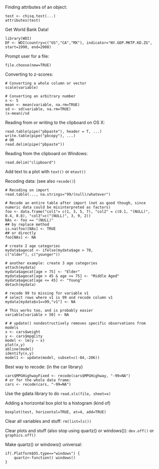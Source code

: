 Finding attributes of an object:

	test <- chisq.test(...)
	attributes(test)

Get World Bank Data!

	library(WDI)
	DF <- WDI(country=c("US","CA","MX"), indicator="NY.GDP.MKTP.KD.ZG", start=1990, end=2008)

Prompt user for a file:

	file.choose(new=TRUE)

Converting to z-scores:

	# Converting a whole column or vector
	scale(variable)
	
	# Converting an arbitrary number
	x <- 5
	mean <- mean(variable, na.rm=TRUE)
	sd <- sd(variable, na.rm=TRUE)
	(x-mean)/sd

Reading from or writing to the clipboard on OS X:

	read.table(pipe("pbpaste"), header = T, ...)
	write.table(pipe("pbcopy"), ...)
	# OR
	read.delim(pipe("pbpaste"))

Reading from the clipboard on Windows:

	read.delim("clipboard")

Add text to a plot with `text()` or `mtext()`

Recoding data: (see also `recode()`)

	# Recoding on import
	read.table(..., na.strings="99/(null)/whatever")
	
	# Recode an entire table after import (not as good though, since numeric data could be misinterpreted as factors)
	foo <- data.frame("col1"= c(1, 3, 5, 7), "col2" = c(0.1, "(NULL)", 0.4, 0.8), "col3"=c("(NULL)", 3, 9, 2)) 
	NAs <- foo == "(NULL)"
	## by replace method
	is.na(foo)[NAs] <- TRUE
	## or directly
	foo[NAs] <- NA

	# create 2 age categories 
	mydata$agecat <- ifelse(mydata$age > 70, 
	c("older"), c("younger")) 
	
	# another example: create 3 age categories 
	attach(mydata)
	mydata$agecat[age > 75] <- "Elder"
	mydata$agecat[age > 45 & age <= 75] <- "Middle Aged"
	mydata$agecat[age <= 45] <- "Young"
	detach(mydata)
	
	# recode 99 to missing for variable v1
	# select rows where v1 is 99 and recode column v1 
	mydata[mydata$v1==99,"v1"] <- NA
	
	# This works too, and is probably easier
	variable[variable > 50] <- NA
	
	# # update() nondestructively removes specific observations from models
	x <- cars$weight
	y <- cars$mpgCity
	model <- lm(y ~ x)
	plot(x,y)
	abline(model)
	identify(x,y)
	model1 <- update(model, subset=c(-84,-206))

Best way to recode: (in the car library)

	cars$MPGHighwayFixed <- recode(cars$MPGHighway, "-99=NA")
	# or for the whole data frame:
	cars <- recode(cars, "-99=NA")

Use the gdata library to do `read.xls(file, sheet=x)`

Adding a horizontal box plot to a histogram (kind of)

	boxplot(test, horizontal=TRUE, at=4, add=TRUE)

Clear all variables and stuff: `rm(list=ls())`

Clear plots and stuff (also stop using quartz() or windows()): `dev.off()` or `graphics.off()`

Make quartz() or windows() universal:

	if(.Platform$OS.type=="windows") {
		quartz<-function() windows()
	}
